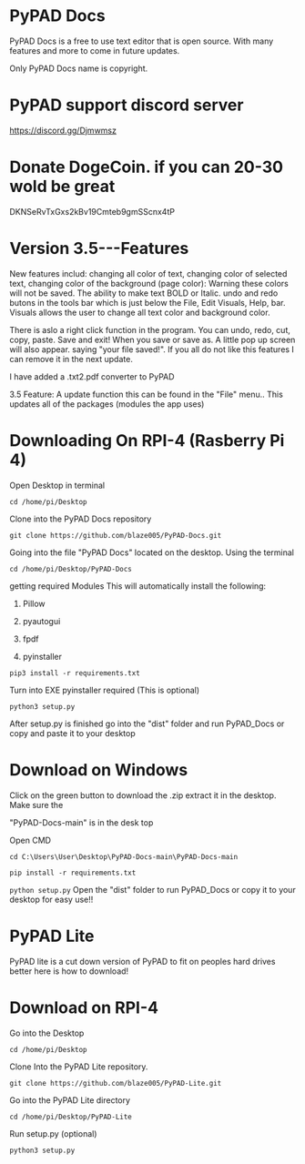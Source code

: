 # PyPAD Docs

PyPAD Docs is a free to use text editor that is open source. With many features and more to come in future updates.



Only PyPAD Docs name is copyright. 

# PyPAD support discord server
https://discord.gg/Djmwmsz


# Donate DogeCoin. if you can 20-30 wold be great 

DKNSeRvTxGxs2kBv19Cmteb9gmSScnx4tP

# Version 3.5---Features

New features includ: changing all color of text, changing color of selected text, changing color of the background (page color): Warning these colors will not be saved.  The ability to make text BOLD or Italic. undo and redo butons in the tools bar which is just below the File, Edit Visuals, Help, bar. Visuals  allows the user to change all text color and background color. 

There is aslo a right click function in the program. You can undo, redo, cut, copy, paste. Save and exit! When you save or save as. A little pop up screen will also appear. saying "your file saved!". If you all do not like this features I can remove it in the next update. 



I have added a .txt2.pdf converter to PyPAD



3.5 Feature: A update function this can be found in the "File" menu.. This updates all of the packages (modules the app uses)


# Downloading On RPI-4 (Rasberry Pi 4)


Open Desktop in terminal

```cd /home/pi/Desktop```

Clone into the PyPAD Docs repository

```git clone https://github.com/blaze005/PyPAD-Docs.git```

Going into the file "PyPAD Docs" located on the desktop. Using the terminal

```cd /home/pi/Desktop/PyPAD-Docs```

getting required Modules
This will automatically install the following:

1. Pillow 

2. pyautogui

3. fpdf

4. pyinstaller

```pip3 install -r requirements.txt```


Turn into EXE pyinstaller required (This is optional) 

```python3 setup.py```

After setup.py is finished go into the "dist" folder and run PyPAD_Docs or copy and paste it to 
your desktop



# Download on Windows

Click on the green button to download the .zip extract it in the desktop. Make sure the 

"PyPAD-Docs-main" is in the desk top

Open CMD


```cd C:\Users\User\Desktop\PyPAD-Docs-main\PyPAD-Docs-main```


```pip install -r requirements.txt```


```python setup.py```
Open the "dist" folder to run PyPAD_Docs or copy it to your desktop for easy use!!




# PyPAD Lite

PyPAD lite is a cut down version of PyPAD to fit on peoples hard drives better here is how to download!

# Download on RPI-4

Go into the Desktop

```cd /home/pi/Desktop```

Clone Into the PyPAD Lite repository.

```git clone https://github.com/blaze005/PyPAD-Lite.git```

Go into the PyPAD Lite directory

```cd /home/pi/Desktop/PyPAD-Lite```

Run setup.py (optional)

```python3 setup.py```
